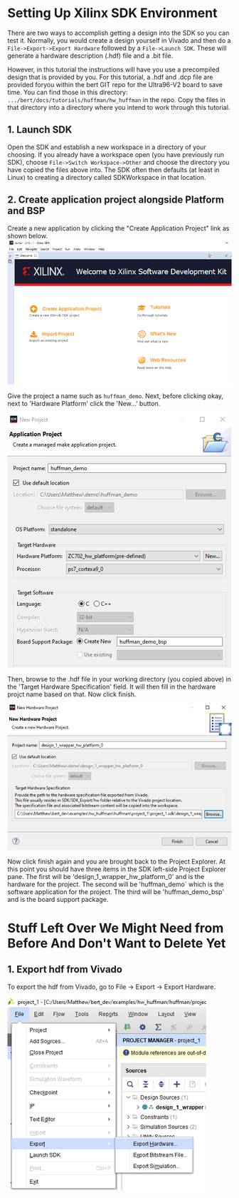 # Setting Up Xilinx SDK Environment
There are two ways to accomplish getting a design into the SDK so you can test it.  Normally, you would create a design yourself in Vivado and then do a `File->Export->Export Hardware` followed by a `File->Launch SDK`.  These will generate a hardware description (.hdf) file and a .bit file.

However, in this tutorial the instructions will have you use a precompiled design that is provided by you.  For this tutorial, a .hdf and .dcp file are provided foryou within the bert GIT repo for the Ultra96-V2 board to save time.  You can find those in this directory: `.../bert/docs/tutorials/huffman/hw_huffman` in the repo.  Copy the files in that directory into a directory where you intend to work through this tutorial.

## 1. Launch SDK
Open the SDK and establish a new workspace in a directory of your choosing.  If you already have a workspace open (you have previously run SDK), choose `File->Switch Workspace->Other` and choose the directory you have copied the files above into.  The SDK often then defaults (at least in Linux) to creating a directory called SDKWorkspace in that location.

## 2. Create application project alongside Platform and BSP
Create a new application by clicking the "Create Application Project" link as shown below.
![Example of new workspace](../images/newworkspace.png)

Give the project a name such as `huffman_demo`. Next, before clicking okay, next to 'Hardware Platform' click the 'New...' button.

![Example of new application project](../images/newproject.png)

Then, browse to the .hdf file in your working directory (you copied above)
in the 'Target Hardware Specification' field.  It will then fill in the
hardware projct name based on that.  Now click finish.

![Example of new application project](../images/newplatform.png)

Now click finish again and you are brought back to the Project Explorer.  At this point you should have three items in the SDK left-side Project Explorer pane.  The first will be 'design_1_wrapper_hw_platform_0' and is the hardware for the project.  The second will be 'huffman_demo` which is the software application for the project.  The third will be 'huffman_demo_bsp' and is the board support package.

# Stuff Left Over We Might Need from Before And Don't Want to Delete Yet
## 1. Export hdf from Vivado

To export the hdf from Vivado, go to File -> Export -> Export Hardware. 

![Where to click export hardware](../images/exporthardware.png)
